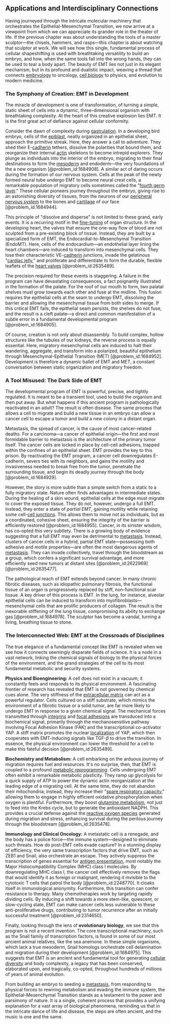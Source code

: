 ## Applications and Interdisciplinary Connections

Having journeyed through the intricate molecular machinery that orchestrates the Epithelial-Mesenchymal Transition, we now arrive at a viewpoint from which we can appreciate its grander role in the theater of life. If the previous chapter was about understanding the tools of a master sculptor—the chisels, hammers, and rasps—this chapter is about watching that sculptor at work. We will see how this single, fundamental process of cellular shapeshifting is used with breathtaking versatility to build an embryo, and how, when the same tools fall into the wrong hands, they can be used to tear a body apart. The beauty of EMT lies not just in its elegant mechanism, but in its profound and dualistic impact, weaving a thread that connects [embryology](@article_id:275005) to oncology, [cell biology](@article_id:143124) to physics, and evolution to modern medicine.

### The Symphony of Creation: EMT in Development

The miracle of development is one of transformation, of turning a simple, static sheet of cells into a dynamic, three-dimensional organism with breathtaking complexity. At the heart of this creative explosion lies EMT. It is the first great act of defiance against cellular conformity.

Consider the dawn of complexity during [gastrulation](@article_id:144694). In a developing bird embryo, cells of the [epiblast](@article_id:261139), neatly organized in an epithelial sheet, approach the primitive streak. Here, they answer a call to adventure. They shed their E-[cadherin](@article_id:155812) tethers, dissolve the polarities that bound them, and reorganize their internal [actin](@article_id:267802) skeletons to become intrepid explorers. They plunge as individuals into the interior of the embryo, migrating to their final destinations to form the [mesoderm](@article_id:141185) and endoderm—the very foundations of the a new organism [@problem_id:1684908]. A similar act of daring occurs during the formation of our nervous system. Cells at the peak of the newly formed neural tube undergo EMT to become neural crest cells, a remarkable population of migratory cells sometimes called the "[fourth germ layer](@article_id:276343)." These cellular pioneers journey throughout the embryo, giving rise to an astonishing diversity of tissues, from the neurons of our [peripheral nervous system](@article_id:152055) to the bones and [cartilage](@article_id:268797) of our face [@problem_id:1684944].

This principle of "dissolve and disperse" is not limited to these grand, early events. It is a recurring motif in the [fine-tuning](@article_id:159416) of organ structure. In the developing heart, the valves that ensure the one-way flow of blood are not sculpted from a pre-existing block of tissue. Instead, they are built by a specialized form of EMT, the Endocardial-to-Mesenchymal Transition (EndoMT). Here, cells of the endocardium—an endothelial layer lining the heart chambers—are induced to transform into mesenchymal cells. They lose their characteristic VE-[cadherin](@article_id:155812) junctions, invade the gelatinous "[cardiac jelly](@article_id:276322)," and proliferate and differentiate to form the durable, flexible leaflets of the [heart valves](@article_id:154497) [@problem_id:2635489].

The precision required for these events is staggering. A failure in the program can have devastating consequences, a fact poignantly illustrated in the formation of the palate. For the roof of our mouth to form, two palatal shelves must grow towards each other and fuse at the midline. This fusion requires the epithelial cells at the seam to undergo EMT, dissolving the barrier and allowing the mesenchymal tissue from both sides to merge. If this critical EMT fails, the epithelial seam persists, the shelves do not fuse, and the result is a cleft palate—a direct and common manifestation of a subtle error in a fundamental developmental program [@problem_id:1684905].

Of course, creation is not only about disassembly. To build complex, hollow structures like the tubules of our kidneys, the reverse process is equally essential. Here, migratory mesenchymal cells are induced to halt their wandering, aggregate, and transform into a polarized, beautiful epithelium through Mesenchymal-Epithelial Transition (MET) [@problem_id:1684952]. Development is therefore a dynamic ballet of EMT and MET, a constant conversation between static organization and migratory freedom.

### A Tool Misused: The Dark Side of EMT

The developmental program of EMT is powerful, precise, and tightly regulated. It is meant to be a transient tool, used to build the organism and then put away. But what happens if this ancient program is pathologically reactivated in an adult? The result is often disease. The same process that allows a cell to migrate and build a new tissue in an embryo can allow a cancer cell to escape a tumor and build a new colony in a distant organ.

Metastasis, the spread of cancer, is the cause of most cancer-related deaths. For a carcinoma—a cancer of epithelial origin—the first and most formidable barrier to metastasis is the architecture of the primary tumor itself. The cancer cells are locked in place by cell-cell adhesions, trapped within the confines of an epithelial sheet. EMT provides the key to this prison. By reactivating the EMT program, a cancer cell downregulates E-cadherin, severs ties with its neighbors, and gains the motility and invasiveness needed to break free from the tumor, penetrate the surrounding tissue, and begin its deadly journey through the body [@problem_id:1684929].

However, the story is more subtle than a simple switch from a static to a fully migratory state. Nature often finds advantages in intermediate states. During the healing of a skin wound, epithelial cells at the edge must migrate to cover the exposed tissue. They do not, however, undergo a full EMT. Instead, they enter a state of *partial EMT*, gaining motility while retaining some cell-[cell junctions](@article_id:146288). This allows them to move not as individuals, but as a coordinated, cohesive sheet, ensuring the integrity of the barrier is efficiently restored [@problem_id:1684955]. Cancer, in its sinister wisdom, has co-opted this very subtlety. There is a growing body of evidence suggesting that a full EMT may even be detrimental to [metastasis](@article_id:150325). Instead, clusters of cancer cells in a hybrid, partial EMT state—possessing both adhesive and motile properties—are often the most dangerous agents of [metastasis](@article_id:150325). They can invade collectively, travel through the bloodstream as a group, which confers a significant survival advantage, and more efficiently seed new tumors at distant sites [@problem_id:2622969] [@problem_id:2635477].

The pathological reach of EMT extends beyond cancer. In many chronic fibrotic diseases, such as idiopathic pulmonary fibrosis, the functional tissue of an organ is progressively replaced by stiff, non-functional scar tissue. A key driver of this process is EMT. In the lung, for instance, alveolar epithelial cells can be induced to transform into myofibroblasts—mesenchymal cells that are prolific producers of collagen. The result is the inexorable stiffening of the lung tissue, compromising its ability to exchange gas [@problem_id:1684978]. The sculptor has become a vandal, turning a living, breathing tissue to stone.

### The Interconnected Web: EMT at the Crossroads of Disciplines

The true elegance of a fundamental concept like EMT is revealed when we see how it connects seemingly disparate fields of science. It is a node in a vast network, linking the chemical signals of biology to the physical forces of the environment, and the grand strategies of the cell to its most fundamental metabolic and security systems.

**Physics and Bioengineering:** A cell does not exist in a vacuum; it constantly feels and responds to its physical environment. A fascinating frontier of research has revealed that EMT is not governed by chemical cues alone. The very stiffness of the [extracellular matrix](@article_id:136052) can act as a powerful regulator. Cells cultured on a stiff substrate, which mimics the environment of a fibrotic tissue or a solid tumor, are far more likely to undergo EMT in response to a given chemical signal. The mechanical forces transmitted through [integrins](@article_id:146142) and [focal adhesions](@article_id:151293) are transduced into a biochemical signal, primarily through the mechanosensitive pathway involving Focal Adhesion Kinase (FAK) and the transcriptional co-activator YAP. A stiff matrix promotes the nuclear [localization](@article_id:146840) of YAP, which then cooperates with EMT-inducing signals like TGF-$\beta$ to drive the transition. In essence, the physical environment can lower the threshold for a cell to make this fateful decision [@problem_id:2635489].

**Biochemistry and Metabolism:** A cell embarking on the arduous journey of migration requires fuel and resources. It's no surprise, then, that EMT is coupled to a profound [metabolic reprogramming](@article_id:166766). Cells undergoing EMT often exhibit a remarkable metabolic plasticity. They ramp up glycolysis for a quick supply of ATP to power the dynamic actin reorganization at the leading edge of a migrating cell. At the same time, they do not abandon their mitochondria; instead, they increase their "[spare respiratory capacity](@article_id:153808)," allowing them to engage in highly efficient oxidative phosphorylation when oxygen is plentiful. Furthermore, they boost [glutamine metabolism](@article_id:174720), not just to feed into the Krebs cycle, but to generate the antioxidant NADPH. This provides a crucial defense against the [reactive oxygen species](@article_id:143176) generated during migration and stress, enhancing survival during the perilous journey through the bloodstream [@problem_id:2635478].

**Immunology and Clinical Oncology:** A metastatic cell is a renegade, and the body has a police force—the immune system—designed to eliminate such threats. How do post-EMT cells evade capture? In a stunning display of efficiency, the very same transcription factors that drive EMT, such as ZEB1 and Snail, also orchestrate an escape. They actively suppress the transcription of genes essential for [antigen presentation](@article_id:138084), most notably the Major Histocompatibility Complex (MHC) class I molecules. By downregulating MHC class I, the cancer cell effectively removes the flags that would identify it as foreign or malignant, rendering it invisible to the cytotoxic T cells that patrol the body [@problem_id:2248770]. It cloaks itself in immunological anonymity. Furthermore, this transition can confer resistance to therapy. Many chemotherapies work by targeting rapidly dividing cells. By inducing a shift towards a more stem-like, quiescent, or slow-cycling state, EMT can make cancer cells less vulnerable to these anti-proliferative drugs, contributing to tumor recurrence after an initially successful treatment [@problem_id:2314650].

Finally, looking through the lens of **evolutionary biology**, we see that this program is not a recent invention. The core transcriptional machinery, such as the Snail family of transcription factors, is found in some of our most ancient animal relatives, like the sea anemone. In these simple organisms, which lack a true mesoderm, Snail homologs orchestrate cell delamination and migration during their development [@problem_id:1684975]. This suggests that EMT is an ancient and fundamental tool for generating [cellular diversity](@article_id:185601) and body complexity, a legacy that has been conserved, elaborated upon, and tragically, co-opted, throughout hundreds of millions of years of animal evolution.

From building an embryo to seeding a [metastasis](@article_id:150325), from responding to physical forces to rewiring metabolism and evading the immune system, the Epithelial-Mesenchymal Transition stands as a testament to the power and parsimony of nature. It is a single, coherent process that provides a unifying explanation for a vast array of biological phenomena, reminding us that in the intricate dance of life and disease, the steps are often ancient, and the music is one and the same.